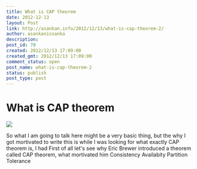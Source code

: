 ```yaml
---
title: What is CAP theorem
date: 2012-12-13
layout: Post
link: http://asankan.info/2012/12/13/what-is-cap-theorem-2/
author: asankanissanka
description: 
post_id: 70
created: 2012/12/13 17:09:00
created_gmt: 2012/12/13 17:09:00
comment_status: open
post_name: what-is-cap-theorem-2
status: publish
post_type: post
---
```


# What is CAP theorem

![](http://asankanissanka.files.wordpress.com/2012/12/8ed13-cap_diagram_distcopy.jpg)

  
So what I am going to talk here might be a very basic thing, but the why I got mortivated to write this is while I was looking for what exactly CAP theorem is, I had First of all let's see why Eric Brewer introduced a theorem called CAP theorem, what mortivated him Consistency Availabity Partition Tolerance